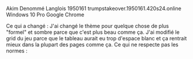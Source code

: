 Akim Denommé Langlois
1950161
trumpstakeover.1950161.420s24.online
Windows 10 Pro
Google Chrome

Ce qui a changé : 
J'ai changé le thème pour quelque chose de plus "formel" et sombre parce que c'est plus beau comme ça.
J'ai modifié le grid du jeu parce que le tableau aurait eu trop d'espace blanc et ça rentrait mieux dans la plupart des pages comme ça.
Ce qui ne respecte pas les normes :
